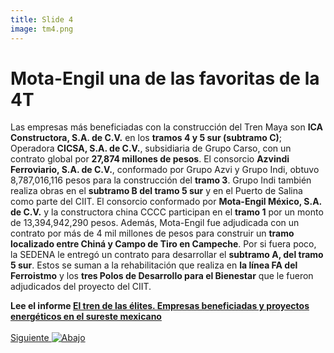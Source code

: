 ```yaml
---
title: Slide 4
image: tm4.png
---
```


# Mota-Engil una de las favoritas de la 4T

Las empresas más beneficiadas con la construcción del Tren Maya son **ICA Constructora, S.A. de C.V.** en los **tramos 4 y 5 sur (subtramo C)**; Operadora **CICSA, S.A. de C.V.**, subsidiaria de Grupo Carso, con un contrato global por **27,874 millones de pesos**. El consorcio **Azvindi Ferroviario, S.A. de C.V.**, conformado por Grupo Azvi y Grupo Indi, obtuvo 8,787,016,116 pesos para la construcción del **tramo 3**. Grupo Indi también realiza obras en el **subtramo B del tramo 5 sur** y en el Puerto de Salina como parte del CIIT.
El consorcio conformado por **Mota-Engil México, S.A. de C.V.** y la constructora china CCCC participan en el **tramo 1** por un monto de 13,394,942,290 pesos. Además, Mota-Engil fue adjudicada con un contrato por más de 4 mil millones de pesos para construir un **tramo localizado entre Chiná y Campo de Tiro en Campeche**. Por si fuera poco, la SEDENA le entregó un contrato para desarrollar el **subtramo A, del tramo 5 sur**. Estos se suman a la rehabilitación que realiza en **la línea FA del Ferroistmo** y los **tres Polos de Desarrollo para el Bienestar** que le fueron adjudicados del proyecto del CIIT.

**Lee el informe [El tren de las élites. Empresas beneficiadas y proyectos energéticos en el sureste mexicano](/informeTM/)**
<br>
<br>
<a class="moveSectionDown" href="#">Siguiente <img class="down-arrow" src="{{ site.baseurl }}/assets/img/arrow-down-solid.svg" alt="Abajo"></a>
